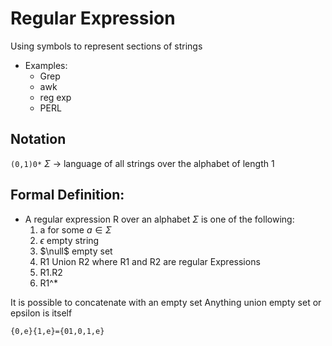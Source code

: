 # Regular Expression
Using symbols to represent sections of strings

* Examples:
	* Grep
	* awk
	* reg exp
	* PERL

## Notation
`(0,1)0*`
$\Sigma$ -> language of all strings over the alphabet of length 1

## Formal Definition:
* A regular expression R over an alphabet $\Sigma$ is one of the following:
	1. a for some $a\in \Sigma$
	2. $\epsilon$ empty string
	3. $\null$ empty set
	4. R1 Union R2 where R1 and R2 are regular Expressions
	5. R1$.$R2
	6. R1^*


It is possible to concatenate with an empty set
Anything union empty set or epsilon is itself

`{0,e}{1,e}={01,0,1,e}`
